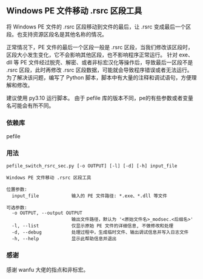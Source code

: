 ## Windows PE 文件移动 .rsrc 区段工具
将 Windows PE 文件的 .rsrc 区段移动到文件的最后，让 .rsrc 变成最后一个区段。也支持资源区段名是其他名称的情况。

正常情况下，PE 文件的最后一个区段一般是 .rsrc 区段，当我们修改该区段时，区段大小发生变化，它不会影响其他区段，也不影响程序正常运行。
针对 exe、dll 等 PE 文件经过脱壳、解密、或者非标宏汉化等操作后，导致最后一区段不是 .rsrc 区段，此时再修改 .rsrc 区段数据，可能就会导致程序错误或者无法运行。
为了解决该问题，编写了 Python 脚本，脚本中有大量的注释和调试语句，方便理解和修改。

建议使用 py3.10 运行脚本。
由于 pefile 库的版本不同，pe的有些参数或者变量名可能会有所不同。


### 依赖库
pefile


### 用法
```
pefile_switch_rsrc_sec.py [-o OUTPUT] [-l] [-d] [-h] input_file

Windows PE 文件移动 .rsrc 区段工具

位置参数:
  input_file            输入的 PE 文件路径: *.exe、*.dll 等文件

可选参数:
  -o OUTPUT, --output OUTPUT
                        输出文件路径，默认为 '<原始文件名>_modsec.<后缀名>'
  -l, --list            仅显示原始 PE 文件的详细信息, 不做修改和处理
  -d, --debug           处理过程中，生成临时文件、输出调试信息并写入日志文件
  -h, --help            显示此帮助信息并退出
```

### 感谢
感谢 wanfu 大佬的指点和非标宏。